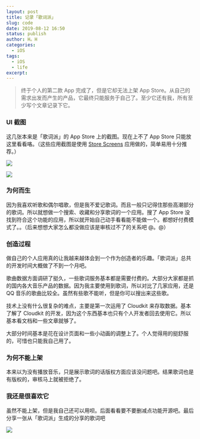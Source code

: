 ```yaml
---
layout: post
title: 记录「歌词派」
slug: code
date: 2019-08-12 16:50
status: publish
author: H。H
categories: 
  - iOS
tags:
  - iOS
  - life
excerpt: 
---
```


> 终于个人的第二款 App 完成了，但是它却无法上架 App Store。从自己的需求出发而产生的产品，它最终只能服务于自己了。至少它还有我，所有至少写个文章记录下它。

### UI 截图

这几张本来是「歌词派」的 App Store 上的截图。现在上不了 App Store 只能放这里看看咯。（这些应用截图是使用 [Store Screens](https://storescreens.com/?ref=producthunt) 应用做的，简单易用十分推荐。）

![](https://linsyorozuya.com/content/images/2019/08/IMG_92666E69E917-1.jpeg)

![](https://linsyorozuya.com/content/images/2019/08/IMG_6662.JPG)

### 为何而生

因为我喜欢听歌和偶尔唱歌，但是我不爱记歌词。而且一般只记得住那些高潮部分的歌词。所以就想做一个搜索、收藏和分享歌词的一个应用。搜了 App Store 没找到符合这个功能的应用，所以就开始自己动手看看能不能做一个。都想好付费模式了。。（后来想想大家怎么都没做应该是审核过不了的关系吧 @。@）

### 创造过程

做自己的个人应用真的让我越来越体会到一个作为创造者的乐趣。「歌词派」总共的开发时间大概做了不到一个月吧。

歌曲数据方面调研了挺久，一些歌词服务基本都是需要付费的。大部分大家都是抓的国内各大音乐产品的数据。因为我主要使用到歌词，所以对比了几家应用，还是 QQ 音乐的歌曲比较全。虽然有些歌不能听，但是你可以搜出来这些歌。

技术上没有什么很复杂的难点，主要是第一次运用了 Cloudkit 来存取数据。基本了解了 Cloudkit 的开发，因为这个东西基本也只有个人开发者回去使用它。所以基本看文档和一些文章就够了。

大部分时间基本是花在设计页面和一些小动画的调整上了。个人觉得用的挺舒服的，可惜也只能我自己用了。

### 为何不能上架

本来以为没有播放音乐，只是展示歌词的话版权方面应该没问题吧。结果歌词也是有版权的，审核马上就被拒绝了。

### 我还是很喜欢它

虽然不能上架，但是我自己还可以用呗。后面看看要不要删减点功能开源吧。最后分享一张从「歌词派」生成的分享的歌词吧

![](https://linsyorozuya.com/content/images/2019/08/IMG_3044C41A0C8B-1.jpeg)

